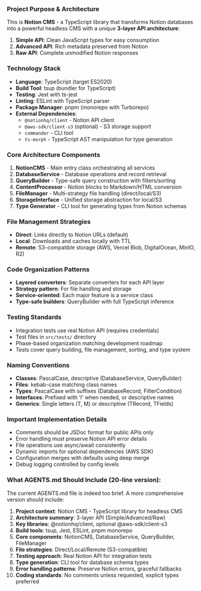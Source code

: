 ### **Project Purpose & Architecture**

This is **Notion CMS** - a TypeScript library that transforms Notion databases into a powerful headless CMS with a unique **3-layer API architecture**:

1. **Simple API**: Clean JavaScript types for easy consumption
2. **Advanced API**: Rich metadata preserved from Notion
3. **Raw API**: Complete unmodified Notion responses

### **Technology Stack**

- **Language**: TypeScript (target ES2020)
- **Build Tool**: tsup (bundler for TypeScript)
- **Testing**: Jest with ts-jest
- **Linting**: ESLint with TypeScript parser
- **Package Manager**: pnpm (monorepo with Turborepo)
- **External Dependencies**:
  - `@notionhq/client` - Notion API client
  - `@aws-sdk/client-s3` (optional) - S3 storage support
  - `commander` - CLI tool
  - `ts-morph` - TypeScript AST manipulation for type generation

### **Core Architecture Components**

1. **NotionCMS** - Main entry class orchestrating all services
2. **DatabaseService** - Database operations and record retrieval  
3. **QueryBuilder** - Type-safe query construction with filters/sorting
4. **ContentProcessor** - Notion blocks to Markdown/HTML conversion
5. **FileManager** - Multi-strategy file handling (direct/local/S3)
6. **StorageInterface** - Unified storage abstraction for local/S3
7. **Type Generator** - CLI tool for generating types from Notion schemas

### **File Management Strategies**

- **Direct**: Links directly to Notion URLs (default)
- **Local**: Downloads and caches locally with TTL
- **Remote**: S3-compatible storage (AWS, Vercel Blob, DigitalOcean, MinIO, R2)

### **Code Organization Patterns**

- **Layered converters**: Separate converters for each API layer
- **Strategy pattern**: For file handling and storage
- **Service-oriented**: Each major feature is a service class
- **Type-safe builders**: QueryBuilder with full TypeScript inference

### **Testing Standards**

- Integration tests use real Notion API (requires credentials)
- Test files in `src/tests/` directory
- Phase-based organization matching development roadmap
- Tests cover query building, file management, sorting, and type system

### **Naming Conventions**

- **Classes**: PascalCase, descriptive (DatabaseService, QueryBuilder)
- **Files**: kebab-case matching class names
- **Types**: PascalCase with suffixes (DatabaseRecord, FilterCondition)
- **Interfaces**: Prefixed with 'I' when needed, or descriptive names
- **Generics**: Single letters (T, M) or descriptive (TRecord, TFields)

### **Important Implementation Details**

- Comments should be JSDoc format for public APIs only
- Error handling must preserve Notion API error details
- File operations use async/await consistently
- Dynamic imports for optional dependencies (AWS SDK)
- Configuration merges with defaults using deep merge
- Debug logging controlled by config levels

### **What AGENTS.md Should Include** (20-line version):

The current AGENTS.md file is indeed too brief. A more comprehensive version should include:

1. **Project context**: Notion CMS - TypeScript library for headless CMS
2. **Architecture summary**: 3-layer API (Simple/Advanced/Raw)
3. **Key libraries**: @notionhq/client, optional @aws-sdk/client-s3
4. **Build tools**: tsup, Jest, ESLint, pnpm monorepo
5. **Core components**: NotionCMS, DatabaseService, QueryBuilder, FileManager
6. **File strategies**: Direct/Local/Remote (S3-compatible)
7. **Testing approach**: Real Notion API for integration tests
8. **Type generation**: CLI tool for database schema types
9. **Error handling patterns**: Preserve Notion errors, graceful fallbacks
10. **Coding standards**: No comments unless requested, explicit types preferred
